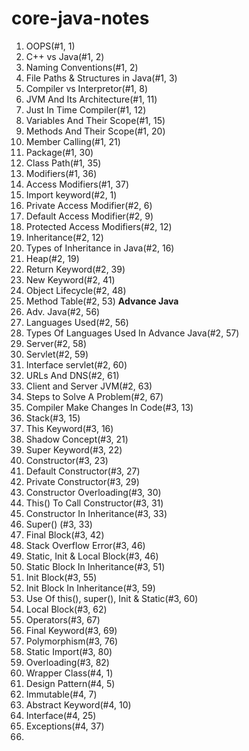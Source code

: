 # core-java-notes

1. OOPS(#1, 1)
2. C++ vs Java(#1, 2)
3. Naming Conventions(#1, 2)
4. File Paths & Structures in Java(#1, 3)
5. Compiler vs Interpretor(#1, 8)
6. JVM And Its Architecture(#1, 11)
7. Just In Time Compiler(#1, 12)
8. Variables And Their Scope(#1, 15)
9. Methods And Their Scope(#1, 20)
10. Member Calling(#1, 21)
11. Package(#1, 30)
12. Class Path(#1, 35)
13. Modifiers(#1, 36)
14. Access Modifiers(#1, 37)
15. Import keyword(#2, 1)
16. Private Access Modifier(#2, 6)
17. Default Access Modifier(#2, 9)
18. Protected Access Modifiers(#2, 12)
19. Inheritance(#2, 12)
20. Types of Inheritance in Java(#2, 16)
21. Heap(#2, 19)
22. Return Keyword(#2, 39)
23. New Keyword(#2, 41)
24. Object Lifecycle(#2, 48)
25. Method Table(#2, 53)
**Advance Java**
26. Adv. Java(#2, 56)
27. Languages Used(#2, 56)
28. Types Of Languages Used In Advance Java(#2, 57)
29. Server(#2, 58)
30. Servlet(#2, 59)
31. Interface servlet(#2, 60)
32. URLs And DNS(#2, 61)
33. Client and Server JVM(#2, 63)
34. Steps to Solve A Problem(#2, 67)
35. Compiler Make Changes In Code(#3, 13)
36. Stack(#3, 15)
37. This Keyword(#3, 16)
38. Shadow Concept(#3, 21)
39. Super Keyword(#3, 22)
40. Constructor(#3, 23)
41. Default Constructor(#3, 27)
42. Private Constructor(#3, 29)
43. Constructor Overloading(#3, 30)
44. This() To Call Constructor(#3, 31)
45. Constructor In Inheritance(#3, 33)
46. Super() (#3, 33)
47. Final Block(#3, 42)
48. Stack Overflow Error(#3, 46)
49. Static, Init & Local Block(#3, 46)
50. Static Block In Inheritance(#3, 51)
51. Init Block(#3, 55)
52. Init Block In Inheritance(#3, 59)
53. Use Of this(), super(), Init & Static(#3, 60)
54. Local Block(#3, 62)
55. Operators(#3, 67)
56. Final Keyword(#3, 69)
57. Polymorphism(#3, 76)
58. Static Import(#3, 80)
59. Overloading(#3, 82)
60. Wrapper Class(#4, 1)
61. Design Pattern(#4, 5)
62. Immutable(#4, 7)
63. Abstract Keyword(#4, 10)
64. Interface(#4, 25)
65. Exceptions(#4, 37)
66. 
